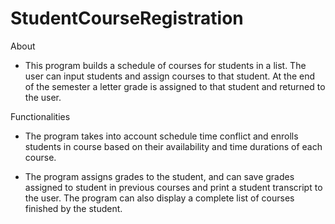 # StudentCourseRegistration

About

  - This program builds a schedule of courses for students in a list. The user can input students and assign courses to that student. At the end of the semester a 
  letter grade is assigned to that student and returned to the user.
  
Functionalities

  - The program takes into account schedule time conflict and enrolls students in course based on their availability and time durations of each course. 
  
  - The program assigns grades to the student, and can save grades assigned to student in previous courses and print a student transcript to the user. The program can also display a complete list of courses finished by the student.
  
 
